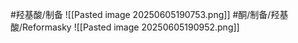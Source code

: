 #羟基酸/制备
![[Pasted image 20250605190753.png]]
#酮/制备/羟基酸/Reformasky
![[Pasted image 20250605190952.png]]
#